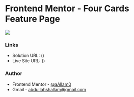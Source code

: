# Frontend Mentor - Four Cards Feature Page

![](imagesfour-card-feature.png)

### Links

- Solution URL: ()
- Live Site URL: ()

### Author

- Frontend Mentor - [@aAllam0](https://www.frontendmentor.io/profile/aAllam0)
- Gmail - abdullahshallam@gmail.com


